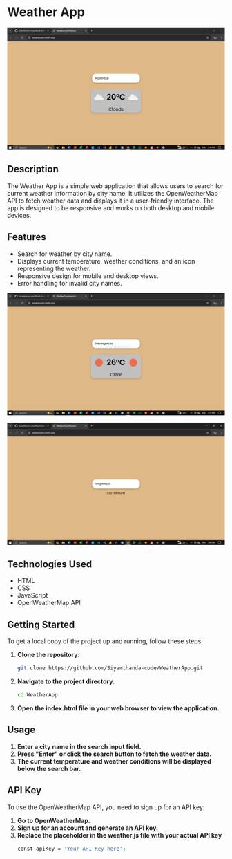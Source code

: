 # Weather App
![Weather Screenshot](Cloudy.PNG)

## Description

The Weather App is a simple web application that allows users to search for current weather information by city name. It utilizes the OpenWeatherMap API to fetch weather data and displays it in a user-friendly interface. The app is designed to be responsive and works on both desktop and mobile devices.

## Features

- Search for weather by city name.
- Displays current temperature, weather conditions, and an icon representing the weather.
- Responsive design for mobile and desktop views.
- Error handling for invalid city names.

![Weather Screenshot](Clear.PNG)

![Weather Screenshot](Not%20Found.PNG)
## Technologies Used

- HTML
- CSS
- JavaScript
- OpenWeatherMap API

## Getting Started

To get a local copy of the project up and running, follow these steps:

1. **Clone the repository**:
   ```bash
   git clone https://github.com/Siyamthanda-code/WeatherApp.git
2. **Navigate to the project directory**:
   ```bash
   cd WeatherApp
3. **Open the index.html file in your web browser to view the application.**

## Usage
1. **Enter a city name in the search input field.**
2. **Press "Enter" or click the search button to fetch the weather data.**
3. **The current temperature and weather conditions will be displayed below the search bar.**

## API Key
To use the OpenWeatherMap API, you need to sign up for an API key:
1. **Go to OpenWeatherMap.**
2. **Sign up for an account and generate an API key.**
3. **Replace the placeholder in the weather.js file with your actual API key**
   ```bash
   const apiKey = 'Your API Key here';
